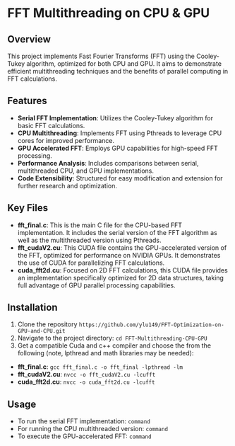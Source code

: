 # FFT Multithreading on CPU & GPU

## Overview
This project implements Fast Fourier Transforms (FFT) using the Cooley-Tukey algorithm, optimized for both CPU and GPU. It aims to demonstrate efficient multithreading techniques and the benefits of parallel computing in FFT calculations.

## Features
- **Serial FFT Implementation**: Utilizes the Cooley-Tukey algorithm for basic FFT calculations.
- **CPU Multithreading**: Implements FFT using Pthreads to leverage CPU cores for improved performance.
- **GPU Accelerated FFT**: Employs GPU capabilities for high-speed FFT processing.
- **Performance Analysis**: Includes comparisons between serial, multithreaded CPU, and GPU implementations.
- **Code Extensibility**: Structured for easy modification and extension for further research and optimization.
  
## Key Files
- **fft_final.c**: This is the main C file for the CPU-based FFT implementation. It includes the serial version of the FFT algorithm as well as the multithreaded version using Pthreads.
- **fft_cudaV2.cu**: This CUDA file contains the GPU-accelerated version of the FFT, optimized for performance on NVIDIA GPUs. It demonstrates the use of CUDA for parallelizing FFT calculations.
- **cuda_fft2d.cu**: Focused on 2D FFT calculations, this CUDA file provides an implementation specifically optimized for 2D data structures, taking full advantage of GPU parallel processing capabilities.

## Installation
1. Clone the repository ``https://github.com/ylu149/FFT-Optimization-on-GPU-and-CPU.git``
2. Navigate to the project directory: `cd FFT-Multithreading-CPU-GPU`
3. Get a compatible Cuda and c++ compiler and choose the from the following (note, lpthread and math libraries may be needed):
  - **fft_final.c**: `gcc fft_final.c -o fft_final -lpthread -lm`
  - **fft_cudaV2.cu**: `nvcc -o fft_cudaV2.cu -lcufft`
  - **cuda_fft2d.cu**: `nvcc -o cuda_fft2d.cu -lcufft`


## Usage
- To run the serial FFT implementation: `command`
- For running the CPU multithreaded version: `command`
- To execute the GPU-accelerated FFT: `command`
